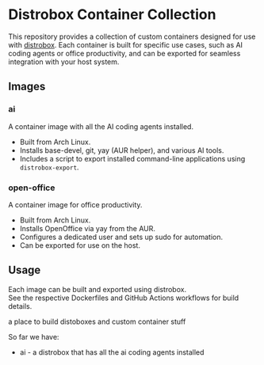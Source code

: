 # Distrobox Container Collection

This repository provides a collection of custom containers designed for use with [distrobox](https://github.com/89luca89/distrobox). Each container is built for specific use cases, such as AI coding agents or office productivity, and can be exported for seamless integration with your host system.

## Images

### ai

A container image with all the AI coding agents installed.  
- Built from Arch Linux.
- Installs base-devel, git, yay (AUR helper), and various AI tools.
- Includes a script to export installed command-line applications using `distrobox-export`.

### open-office

A container image for office productivity.
- Built from Arch Linux.
- Installs OpenOffice via yay from the AUR.
- Configures a dedicated user and sets up sudo for automation.
- Can be exported for use on the host.

## Usage

Each image can be built and exported using distrobox.  
See the respective Dockerfiles and GitHub Actions workflows for build details.

a place to build distoboxes and custom container stuff

So far we have:
- ai - a distrobox that has all the ai coding agents installed
